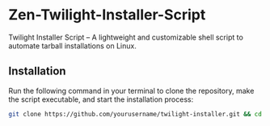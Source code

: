 # Zen-Twilight-Installer-Script  

Twilight Installer Script – A lightweight and customizable shell script to automate tarball installations on Linux.  

## Installation  

Run the following command in your terminal to clone the repository, make the script executable, and start the installation process:  

```bash
git clone https://github.com/yourusername/twilight-installer.git && cd twilight-installer && chmod +x twilight.sh && ./twilight.sh
